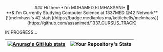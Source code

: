 <div style="text-align: center">
### Hi there *I'm MOHAMED ELMHASSANI* 👋
</div>

<center>**& I'm Currently Studying Computer Science at 1337MED @42 Network**</center>
<center>
[![melmhass's 42 stats](https://badge.mediaplus.ma/kettlebells/melmhass)](https://github.com/assanimed/1337_CURSUS_TRACK)
</center>

IN PROGRESS... 


| [![Anurag's GitHub stats](https://github-readme-stats.vercel.app/api?username=assanimed&show_icons=true&theme=radical)](https://github.com/anuraghazra/github-readme-stats) | ![Your Repository's Stats](https://github-readme-stats.vercel.app/api/top-langs/?username=assanimed&layout=compact&theme=radical) |
|:-:|:-:|


<!--
**assanimed/assanimed** is a ✨ _special_ ✨ repository because its `README.md` (this file) appears on your GitHub profile.

Here are some ideas to get you started:

- 🔭 I’m currently working on ...
- 🌱 I’m currently learning ...
- 👯 I’m looking to collaborate on ...
- 🤔 I’m looking for help with ...
- 💬 Ask me about ...
- 📫 How to reach me: ...
- 😄 Pronouns: ...
- ⚡ Fun fact: ...
-->
